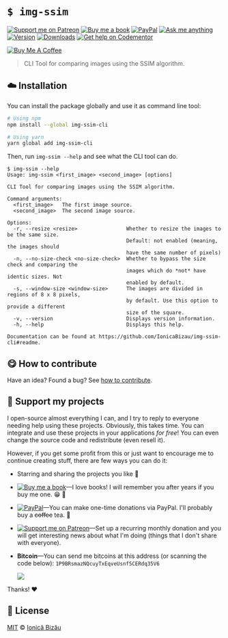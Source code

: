 <!-- Please do not edit this file. Edit the `blah` field in the `package.json` instead. If in doubt, open an issue. -->


# `$ img-ssim`

 [![Support me on Patreon][badge_patreon]][patreon] [![Buy me a book][badge_amazon]][amazon] [![PayPal][badge_paypal_donate]][paypal-donations] [![Ask me anything](https://img.shields.io/badge/ask%20me-anything-1abc9c.svg)](https://github.com/IonicaBizau/ama) [![Version](https://img.shields.io/npm/v/img-ssim-cli.svg)](https://www.npmjs.com/package/img-ssim-cli) [![Downloads](https://img.shields.io/npm/dt/img-ssim-cli.svg)](https://www.npmjs.com/package/img-ssim-cli) [![Get help on Codementor](https://cdn.codementor.io/badges/get_help_github.svg)](https://www.codementor.io/johnnyb?utm_source=github&utm_medium=button&utm_term=johnnyb&utm_campaign=github)

<a href="https://www.buymeacoffee.com/H96WwChMy" target="_blank"><img src="https://www.buymeacoffee.com/assets/img/custom_images/yellow_img.png" alt="Buy Me A Coffee"></a>

> CLI Tool for comparing images using the SSIM algorithm.

## :cloud: Installation

You can install the package globally and use it as command line tool:


```sh
# Using npm
npm install --global img-ssim-cli

# Using yarn
yarn global add img-ssim-cli
```


Then, run `img-ssim --help` and see what the CLI tool can do.


```
$ img-ssim --help
Usage: img-ssim <first_image> <second_image> [options]

CLI Tool for comparing images using the SSIM algorithm.

Command arguments:
  <first_image>   The first image source.
  <second_image>  The second image source.

Options:
  -r, --resize <resize>                Whether to resize the images to be the same size.
                                       Default: not enabled (meaning, the images should
                                       have the same number of pixels)
  -n, --no-size-check <no-size-check>  Whether to bypass the size check and comparing the
                                       images which do *not* have identic sizes. Not
                                       enabled by default.
  -s, --window-size <window-size>      The images are divided in regions of 8 x 8 pixels,
                                       by default. Use this option to provide a different
                                       size of the square.
  -v, --version                        Displays version information.
  -h, --help                           Displays this help.

Documentation can be found at https://github.com/IonicaBizau/img-ssim-cli#readme.
```

## :yum: How to contribute
Have an idea? Found a bug? See [how to contribute][contributing].


## :sparkling_heart: Support my projects

I open-source almost everything I can, and I try to reply to everyone needing help using these projects. Obviously,
this takes time. You can integrate and use these projects in your applications *for free*! You can even change the source code and redistribute (even resell it).

However, if you get some profit from this or just want to encourage me to continue creating stuff, there are few ways you can do it:


 - Starring and sharing the projects you like :rocket:
 - [![Buy me a book][badge_amazon]][amazon]—I love books! I will remember you after years if you buy me one. :grin: :book:
 - [![PayPal][badge_paypal]][paypal-donations]—You can make one-time donations via PayPal. I'll probably buy a ~~coffee~~ tea. :tea:
 - [![Support me on Patreon][badge_patreon]][patreon]—Set up a recurring monthly donation and you will get interesting news about what I'm doing (things that I don't share with everyone).
 - **Bitcoin**—You can send me bitcoins at this address (or scanning the code below): `1P9BRsmazNQcuyTxEqveUsnf5CERdq35V6`

    ![](https://i.imgur.com/z6OQI95.png)


Thanks! :heart:



## :scroll: License

[MIT][license] © [Ionică Bizău][website]


[badge_patreon]: https://ionicabizau.github.io/badges/patreon.svg
[badge_amazon]: https://ionicabizau.github.io/badges/amazon.svg
[badge_paypal]: https://ionicabizau.github.io/badges/paypal.svg
[badge_paypal_donate]: https://ionicabizau.github.io/badges/paypal_donate.svg

[patreon]: https://www.patreon.com/ionicabizau
[amazon]: http://amzn.eu/hRo9sIZ
[paypal-donations]: https://www.paypal.com/cgi-bin/webscr?cmd=_s-xclick&hosted_button_id=RVXDDLKKLQRJW

[license]: http://showalicense.com/?fullname=Ionic%C4%83%20Biz%C4%83u%20%3Cbizauionica%40gmail.com%3E%20(https%3A%2F%2Fionicabizau.net)&year=2018#license-mit
[website]: https://ionicabizau.net
[contributing]: /CONTRIBUTING.md
[docs]: /DOCUMENTATION.md
